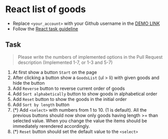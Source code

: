 # React list of goods

- Replace `<your_account>` with your Github username in the [DEMO LINK](https://liudmylailchenko.github.io/react_list-of-goods/)
- Follow the [React task guideline](https://github.com/mate-academy/react_task-guideline#react-tasks-guideline)

## Task

> Please write the numbers of implemented options in the Pull Request description (Implemented 1-7, or 1-3 and 5-7)

1. At first show a button `Start` on the page
2. After clicking a button show a `GoodsList` (ul > li) with given goods and hide the button
3. Add `Reverse` button to reverse current order of goods
4. Add `Sort alphabetically` button to show goods in alphabetical order
5. Add `Reset` button to show the goods in the initial order
6. Add `Sort by length` button
7. (\*) Add `<select>` with numbers from 1 to 10. (1 is default). All the previous buttons
   should now show only goods having length >= than selected value. When you change the
   value the items should be immediately rerendered accordingly.
8. (\*) `Reset` button should set the default value to the `<select>`
